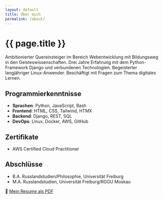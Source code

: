 ```yaml
---
layout: default
title: Über mich
permalink: /about/
---
```

# {{ page.title }}

Ambitionierter Quereinsteiger im Bereich Webentwicklung mit Bildungsweg in den Geisteswissenschaften.
Drei Jahre Erfahrung mit dem Python-Framework Django und verbundenen Technologien.
Begeisterter langjähriger Linux-Anwender.
Beschäftigt mit Fragen zum Thema digitales Lernen.

## Programmierkenntnisse

- **Sprachen**: Python, JavaScript, Bash
- **Frontend**: HTML, CSS, Tailwind, HTMX
- **Backend**: Django, REST, SQL
- **DevOps**: Linux, Docker, AWS, GitHub

## Zertifikate
- AWS Certified Cloud Practitioner

## Abschlüsse
- B.A. Russlandstudien/Philosophie, Universität Freiburg
- M.A. Russlandstudien, Universität Freiburg/RGGU Moskau

📄 [Mein Resume als PDF](/assets/files/bjoern-kawecki-resume.pdf)
